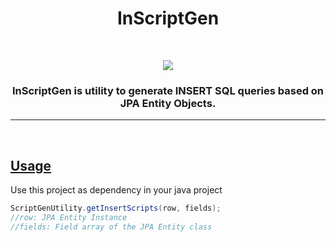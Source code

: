 <h1 align="center">InScriptGen</h1>

<div align="center">

<br>

[![](https://img.shields.io/badge/Made_with-Java-red?style=for-the-badge&logo=Java)]( "Java")

<h3>
    InScriptGen is utility to generate INSERT SQL queries based on JPA Entity Objects.
</h3>
</div>

---
<br>


## [Usage]()
Use this project as dependency in your java project

```java
ScriptGenUtility.getInsertScripts(row, fields);
//row: JPA Entity Instance
//fields: Field array of the JPA Entity class
```
